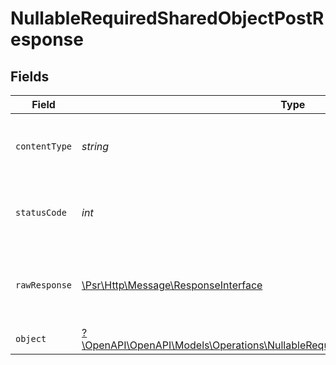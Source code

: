 # NullableRequiredSharedObjectPostResponse


## Fields

| Field                                                                                                                                                       | Type                                                                                                                                                        | Required                                                                                                                                                    | Description                                                                                                                                                 |
| ----------------------------------------------------------------------------------------------------------------------------------------------------------- | ----------------------------------------------------------------------------------------------------------------------------------------------------------- | ----------------------------------------------------------------------------------------------------------------------------------------------------------- | ----------------------------------------------------------------------------------------------------------------------------------------------------------- |
| `contentType`                                                                                                                                               | *string*                                                                                                                                                    | :heavy_check_mark:                                                                                                                                          | HTTP response content type for this operation                                                                                                               |
| `statusCode`                                                                                                                                                | *int*                                                                                                                                                       | :heavy_check_mark:                                                                                                                                          | HTTP response status code for this operation                                                                                                                |
| `rawResponse`                                                                                                                                               | [\Psr\Http\Message\ResponseInterface](https://www.php-fig.org/psr/psr-7/#33-psrhttpmessageresponseinterface)                                                | :heavy_check_mark:                                                                                                                                          | Raw HTTP response; suitable for custom response parsing                                                                                                     |
| `object`                                                                                                                                                    | [?\OpenAPI\OpenAPI\Models\Operations\NullableRequiredSharedObjectPostResponseBody](../../Models/Operations/NullableRequiredSharedObjectPostResponseBody.md) | :heavy_minus_sign:                                                                                                                                          | OK                                                                                                                                                          |